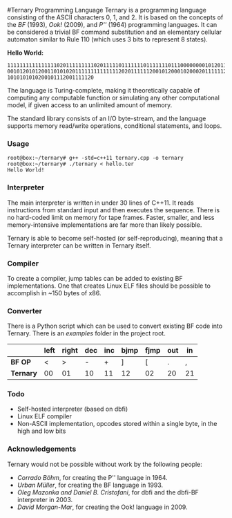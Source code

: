 #Ternary Programming Language
Ternary is a programming language consisting of the ASCII characters 0, 1, and 2. It is based on the concepts of the *BF* (1993), *Ook!* (2009), and *P''* (1964) programming languages. It can be considered a trivial BF command substitution and an elementary cellular automaton similar to Rule 110 (which uses 3 bits to represent 8 states).

**Hello World:**
```binary
11111111111111110201111111110201111101111111011111110111000000001012011101110110010111020012
00101201012001101010201111111111111120201111112001012000102000201111112010101010101020101010
1010101010200101112001111120
```

The language is Turing-complete, making it theoretically capable of computing any computable function or simulating any other computational model, if given access to an unlimited amount of memory.

The standard library consists of an I/O byte-stream, and the language supports memory read/write operations, conditional statements, and loops.

### Usage
```
root@box:~/ternary# g++ -std=c++11 ternary.cpp -o ternary
root@box:~/ternary# ./ternary < hello.ter
Hello World!
```

### Interpreter
The main interpreter is written in under 30 lines of C++11. It reads instructions from standard input and then executes the sequence. There is no hard-coded limit on memory for tape frames. Faster, smaller, and less memory-intensive implementations are far more than likely possible.

Ternary is able to become self-hosted (or self-reproducing), meaning that a Ternary interpreter can be written in Ternary itself.

### Compiler
To create a compiler, jump tables can be added to existing BF implementations. One that creates Linux ELF files should be possible to accomplish in ~150 bytes of x86.

### Converter
There is a Python script which can be used to convert existing BF code into Ternary. There is an *examples* folder in the project root.

|         | left | right | dec | inc | bjmp | fjmp | out | in |
|---------|------|-------|-----|-----|------|------|-----|----|
| **BF OP**   | <    | >     | -   | +   | ]    | [    | .   | ,  |
| **Ternary** | 00   | 01    | 10  | 11  | 12   | 02   | 20  | 21 |

### Todo
* Self-hosted interpreter (based on dbfi)
* Linux ELF compiler
* Non-ASCII implementation, opcodes stored within a single byte, in the high and low bits

### Acknowledgements
Ternary would not be possible without work by the following people:
* *Corrado Böhm*, for creating the P'' language in 1964.
* *Urban Müller*, for creating the BF language in 1993.
* *Oleg Mazonka and Daniel B. Cristofani*, for dbfi and the dbfi-BF interpreter in 2003.
* *David Morgan-Mar*, for creating the Ook! language in 2009.
